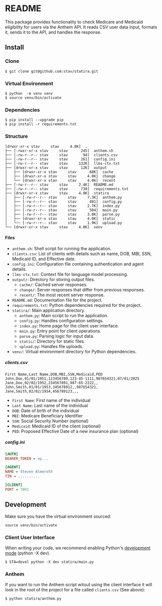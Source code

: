 # README

This package provides functionality to check Medicare and Medicaid eligibility
for users via the Anthem API. It reads CSV user data input, formats it, sends 
it to the API, and handles the response.

## Install

### Clone

    $ git clone git@github.com:stav/statira.git

### Virtual Environment

    $ python  -m venv venv
    $ source venv/bin/activate

### Dependencies

    $ pip install --upgrade pip
    $ pip install -r requirements.txt

### Structure

    [drwxr-xr-x stav     stav     4.0K]  .
    ├── [-rwxr-xr-x stav     stav      245]  anthem.sh
    ├── [-rw-r--r-- stav     stav       94]  clients.csv
    ├── [-rw-r--r-- stav     stav      261]  config.ini
    ├── [-rw-r--r-- stav     stav     132K]  llms-ctx.txt
    ├── [drwxr-xr-x stav     stav      12K]  output
    │   ├── [drwxr-xr-x stav     stav      68K]  cache
    │   ├── [drwxr-xr-x stav     stav     4.0K]  change
    │   └── [drwxr-xr-x stav     stav     4.0K]  recent
    ├── [-rw-r--r-- stav     stav     2.4K]  README.md
    ├── [-rw-r--r-- stav     stav      730]  requirements.txt
    ├── [drwxr-xr-x stav     stav     4.0K]  statira
    │   ├── [-rw-r--r-- stav     stav     7.3K]  anthem.py
    │   ├── [-rw-r--r-- stav     stav      401]  config.py
    │   ├── [-rw-r--r-- stav     stav     2.7K]  index.py
    │   ├── [-rw-r--r-- stav     stav      504]  main.py
    │   ├── [-rw-r--r-- stav     stav     3.0K]  parse.py
    │   ├── [drwxr-xr-x stav     stav     4.0K]  static
    │   └── [-rw-r--r-- stav     stav     1.9K]  upload.py
    └── [drwxr-xr-x stav     stav     4.0K]  venv

#### Files

- `anthem.sh`: Shell script for running the application.
- `clients.csv`: List of clients with details such as name, DOB, MBI, SSN, Medicaid ID, and Effective date.
- `config.ini`: Configuration file containing authentication and agent details.
- `llms-ctx.txt`: Context file for language model processing.
- `output/`: Directory for storing output files.
    - `cache/`: Cached server responses.
    - `change/`: Server responses that differ from previous responses.
    - `recent/`: The most recent server response.
- `README.md`: Documentation file for the project.
- `requirements.txt`: Python dependencies required for the project.
- `statira/`: Main application directory.
    - `anthem.py`: Main script to run the application.
    - `config.py`: Handles configuration settings.
    - `index.py`: Home page for the client user interface.
    - `main.py`: Entry point for client operations.
    - `parse.py`: Parsing logic for input data.
    - `static/`: Directory for static files.
    - `upload.py`: Handles file uploads.
- `venv/`: Virtual environment directory for Python dependencies.

##### clients.csv

```csv
First Name,Last Name,DOB,MBI,SSN,Medicaid,PED
John,Doe,01/01/1951,123456789,123-45-1111,987654321,07/01/2025
Jane,Doe,02/02/1952,234567891,987-65-2222,,
John,Smith,01/01/1953,345678912,,987654321,
Jane,Smith,02/02/1954,456789123,,,
```
- `First Name`: First name of the individual
- `Last Name`: Last name of the individual
- `DOB`: Date of birth of the individual
- `MBI`: Medicare Beneficiary Identifier
- `SSN`: Social Security Number (optional)
- `Medicaid`: Medicaid ID of the client (optional)
- `PED`: Proposed Effective Date of a new insurance plan (optional)

##### config.ini

```ini
[AUTH]
BEARER_TOKEN = ey...

[AGENT]
NAME = Steven Almeroth
TIN = ..........

[CLIENT]
PORT = 7001
```

## Development

Make sure you have the virtual environment sourced:

    source venv/bin/activate

### Client User Interface

When writing your code, we recommend enabling Python's [development mode][1] 
(python -X dev).

    $ STA=devel python -X dev statira/main.py

### Anthem

If you want to run the Anthem script witout using the client interface
it will look in the root of the project for a file called `clients.csv`
(See above):

    $ python statira/anthem.py


[1]: https://docs.python.org/3/library/devmode.html
